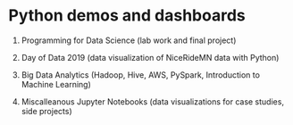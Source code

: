 # Python demos and dashboards

1.  Programming for Data Science (lab work and final project)

2.  Day of Data 2019 (data visualization of NiceRideMN data with Python)

3.  Big Data Analytics (Hadoop, Hive, AWS, PySpark, Introduction to Machine Learning)

4.  Miscalleanous Jupyter Notebooks (data visualizations for case studies, side projects)